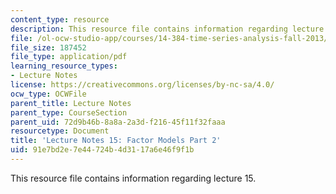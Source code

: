 ```yaml
---
content_type: resource
description: This resource file contains information regarding lecture 15.
file: /ol-ocw-studio-app/courses/14-384-time-series-analysis-fall-2013/91e7bd2e7e44724b4d3117a6e46f9f1b_MIT14_384F13_lec15.pdf
file_size: 187452
file_type: application/pdf
learning_resource_types:
- Lecture Notes
license: https://creativecommons.org/licenses/by-nc-sa/4.0/
ocw_type: OCWFile
parent_title: Lecture Notes
parent_type: CourseSection
parent_uid: 72d9b46b-8a8a-2a3d-f216-45f11f32faaa
resourcetype: Document
title: 'Lecture Notes 15: Factor Models Part 2'
uid: 91e7bd2e-7e44-724b-4d31-17a6e46f9f1b
---
```

This resource file contains information regarding lecture 15.